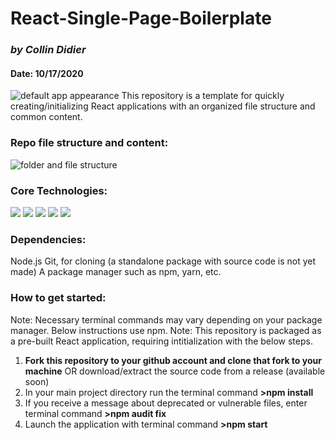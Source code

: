 # React-Single-Page-Boilerplate
### *by Collin Didier* 
#### Date: 10/17/2020

![default app appearance](/readme-media/default.jpeg)
This repository is a template for quickly creating/initializing React applications with an organized file structure and common content.

### Repo file structure and content:
![folder and file structure](/readme-media/structure.jpeg)

### Core Technologies: 
  <div>
    <img src="https://img.shields.io/badge/-HTML5-E34F26?style=plastic-square&logo=html5&logoColor=white" />
    <img src="https://img.shields.io/badge/-CSS3-1572B6?style=flat-square&logo=css3" />
    <img src="https://img.shields.io/badge/-JavaScript-black?style=flat-square&logo=javascript" />
    <img src="https://img.shields.io/badge/-ReactJS-black?style=flat-square&logo=react" />
    <img src="https://img.shields.io/badge/-NodeJS-black?style=flat-square&logo=Node.js" />
  </div>
</div>

### Dependencies: 
Node.js 
Git, for cloning (a standalone package with source code is not yet made)
A package manager such as npm, yarn, etc.



### How to get started: 
Note: Necessary terminal commands may vary depending on your package manager. Below instructions use npm.
Note: This repository is packaged as a pre-built React application, requiring intitialization with the below steps.

1. **Fork this repository to your github account and clone that fork to your machine** OR download/extract the source code from a release (available soon)
2. In your main project directory run the terminal command **>npm install** 
3. If you receive a message about deprecated or vulnerable files, enter terminal command **>npm audit fix**
4. Launch the application with terminal command **>npm start**
